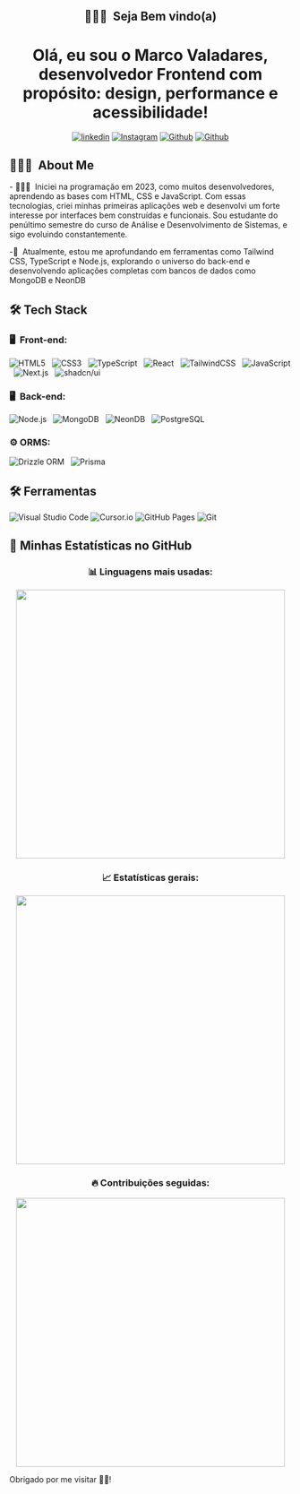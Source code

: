 
<h2 align="center">👨🏻‍💻&nbsp; Seja Bem vindo(a)</h2>
<h1 align="center "> Olá, eu sou o Marco Valadares, desenvolvedor Frontend com propósito: design, performance e acessibilidade!</h1>

<div align="center">
  
[![linkedin](https://img.shields.io/badge/LinkedIn-0077B5?style=for-the-badge&logo=linkedin&logoColor=white
)](https://www.linkedin.com/in/marco-aur%C3%A9lio-valadares)
[![Instagram](https://img.shields.io/badge/Instagram-E4405F?style=for-the-badge&logo=instagram&logoColor=white
)](https://www.instagram.com/marcovaladaress?igsh=MTRtMzY4NWQ2dXFneA%3D%3D&utm_source=qr)
[![Github](https://img.shields.io/badge/GitHub-100000?style=for-the-badge&logo=github&logoColor=white
)](https://github.com/marcovaladaress)
[![Github](https://img.shields.io/badge/marcovf99@gmail.com-D14836?style=for-the-badge&logo=gmail&logoColor=white
)](mailto:marcovf99@gmail.com)
  
</div>

<h2>👨🏻‍💻&nbsp; About Me</h2>
- 👨🏻‍💻&nbsp; Iniciei na programação em 2023, como muitos desenvolvedores, aprendendo as bases com HTML, CSS e JavaScript. Com essas tecnologias, criei minhas primeiras aplicações web e desenvolvi um forte interesse por interfaces bem construídas e funcionais. Sou estudante do penúltimo semestre do curso de Análise e Desenvolvimento de Sistemas, e sigo evoluindo constantemente.
&nbsp;
&nbsp;

-💙&nbsp; Atualmente, estou me aprofundando em ferramentas como Tailwind CSS, TypeScript e Node.js, explorando o universo do back-end e desenvolvendo aplicações completas com bancos de dados como MongoDB e NeonDB

<h2>🛠️&nbsp;Tech Stack</h2>

<h3>🖥️ &nbsp;Front-end:</h3>

![HTML5](https://img.shields.io/badge/HTML5-333333?style=for-the-badge&logo=html5&logoColor=E34F26)
&nbsp;
![CSS3](https://img.shields.io/badge/CSS3-333333?style=for-the-badge&logo=css3&logoColor=1572B6)
&nbsp;
![TypeScript](https://img.shields.io/badge/TypeScript-333333?style=for-the-badge&logo=typescript&logoColor=3178C6)
&nbsp;
![React](https://img.shields.io/badge/React-333333?style=for-the-badge&logo=react&logoColor=61DAFB)
&nbsp;
![TailwindCSS](https://img.shields.io/badge/Tailwind_CSS-333333?style=for-the-badge&logo=tailwindcss&logoColor=06B6D4)
&nbsp;
![JavaScript](https://img.shields.io/badge/JavaScript-333333?style=for-the-badge&logo=javascript&logoColor=F7DF1E)
&nbsp;
![Next.js](https://img.shields.io/badge/Next.js-333333?style=for-the-badge&logo=next.js&logoColor=white)
&nbsp;
![shadcn/ui](https://img.shields.io/badge/shadcn%2Fui-333333?style=for-the-badge&logo=shadcnui&logoColor=white)



<h3>🖥️ &nbsp;Back-end:</h3>

![Node.js](https://img.shields.io/badge/Node.js-333333?style=for-the-badge&logo=nodedotjs&logoColor=339933)
&nbsp;
![MongoDB](https://img.shields.io/badge/MongoDB-333333?style=for-the-badge&logo=mongodb&logoColor=47A248)
&nbsp;
![NeonDB](https://img.shields.io/badge/NeonDB-333333?style=for-the-badge&logo=postgresql&logoColor=3B82F6)
&nbsp;
![PostgreSQL](https://img.shields.io/badge/PostgreSQL-333333?style=for-the-badge&logo=postgresql&logoColor=4169E1)
&nbsp;

<h3>⚙️&nbsp;ORMS:</h3>

![Drizzle ORM](https://img.shields.io/badge/drizzle-333333?style=for-the-badge&logo=drizzle&logoColor=white)
&nbsp;
![Prisma](https://img.shields.io/badge/Prisma-333333?style=for-the-badge&logo=prisma&logoColor=white)






<h2>🛠️&nbsp;Ferramentas</h2>

![Visual Studio Code](https://img.shields.io/badge/Visual_Studio_Code-333333?style=for-the-badge&logo=visual-studio-code&logoColor=007ACC)
![Cursor.io](https://img.shields.io/badge/Cursor.io-333333?style=for-the-badge&logo=cursor&logoColor=FFFFFF)
![GitHub Pages](https://img.shields.io/badge/GitHub_Pages-333333?style=for-the-badge&logo=github&logoColor=FFFFFF)
![Git](https://img.shields.io/badge/Git-333333?style=for-the-badge&logo=git&logoColor=F05032)


## 🚀 Minhas Estatísticas no GitHub

<div align="center">

### 📊 Linguagens mais usadas:
<img src="https://github-readme-stats.vercel.app/api/top-langs/?username=marcovaladaress&layout=compact&theme=github_dark" width="480"/>

<br>

### 📈 Estatísticas gerais:
<img src="https://github-readme-stats.vercel.app/api?username=marcovaladaress&show_icons=true&theme=github_dark&locale=pt-br" width="480"/>

<br>

### 🔥 Contribuições seguidas:
<img src="https://streak-stats.demolab.com/?user=marcovaladaress&theme=dark&locale=pt_BR" width="480"/>

</div>




 Obrigado por me visitar 👋🏻!
